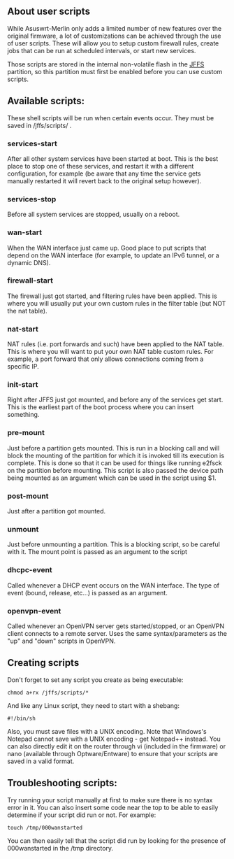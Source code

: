 ## About user scripts
While Asuswrt-Merlin only adds a limited number of new features over the original firmware, a lot of customizations can be achieved through the use of user scripts.  These will allow you to setup custom firewall rules, create jobs that can be run at scheduled intervals, or start new services.

Those scripts are stored in the internal non-volatile flash in the [JFFS](https://github.com/RMerl/asuswrt-merlin/wiki/JFFS) partition, so this partition must first be enabled before you can use custom scripts.


## Available scripts:

These shell scripts will be run when certain events occur.  They must be saved in /jffs/scripts/ .


### services-start
After all other system services have been started at boot.  This is the best place to stop one of these services, and restart it with a different configuration, for example (be aware that any time the service gets manually restarted it will revert back to the original setup however).

### services-stop
Before all system services are stopped, usually on a reboot.

### wan-start
When the WAN interface just came up.  Good place to put scripts that depend on the WAN interface (for example, to update an IPv6 tunnel, or a dynamic DNS).

### firewall-start
The firewall just got started, and filtering rules have been applied.  This is where you will usually put your own custom rules in the filter table (but NOT the nat table).

### nat-start
NAT rules (i.e. port forwards and such) have been applied to the NAT table.  This is where you will want to put your own NAT table custom rules.  For example, a port forward that only allows connections coming from a specific IP.

### init-start
Right after JFFS just got mounted, and before any of the services get start.  This is the earliest part of the boot process where you can insert something.

### pre-mount
Just before a partition gets mounted.  This is run in a blocking call and will block the mounting of the  partition  for which it is invoked till its execution is complete. This is done so that it can be used for things like running e2fsck on the partition before mounting. This script is also passed the device path being mounted as an argument which can be used in the script using $1.

### post-mount
Just after a partition got mounted.

### unmount
Just before unmounting a partition.  This is a blocking script, so be careful with it.  The mount point is passed as an argument to the script

### dhcpc-event
Called whenever a DHCP event occurs on the WAN interface.  The type of event (bound, release, etc...) is passed as an argument.

### openvpn-event
Called whenever an OpenVPN server gets started/stopped, or an OpenVPN client connects to a remote server.  Uses the same syntax/parameters as the "up" and "down" scripts in OpenVPN.


## Creating scripts
Don't forget to set any script you create as being executable:

```
chmod a+rx /jffs/scripts/*
```

And like any Linux script, they need to start with a shebang:

```
#!/bin/sh
```

Also, you must save files with a UNIX encoding.  Note that Windows's Notepad cannot save with a UNIX encoding - get Notepad++ instead.  You can also directly edit it on the router through vi (included in the firmware) or nano (available through Optware/Entware) to ensure that your scripts are saved in a valid format.


## Troubleshooting scripts:
Try running your script manually at first to make sure there is no syntax error in it.  You can also insert some code near the top to be able to easily determine if your script did run or not.  For example:

```
touch /tmp/000wanstarted
```
You can then easily tell that the script did run by looking for the presence of 000wanstarted in the /tmp directory.